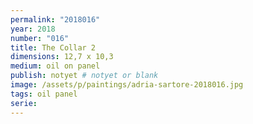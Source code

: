 ```yaml
---
permalink: "2018016"
year: 2018
number: "016"
title: The Collar 2
dimensions: 12,7 x 10,3
medium: oil on panel
publish: notyet # notyet or blank
image: /assets/p/paintings/adria-sartore-2018016.jpg
tags: oil panel
serie:
---
```

